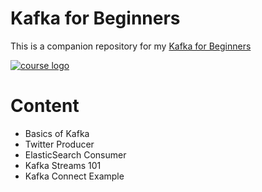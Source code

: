 # Kafka for Beginners

This is a companion repository for my [Kafka for Beginners](http://bit.ly/kafka-beginners-github)

[![course logo](https://udemy-images.udemy.com/course/480x270/1075642_b6d2_6.jpg)](http://bit.ly/kafka-beginners-github)

# Content
- Basics of Kafka
- Twitter Producer
- ElasticSearch Consumer
- Kafka Streams 101
- Kafka Connect Example